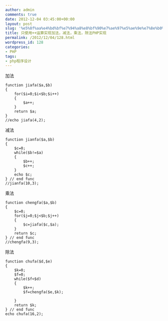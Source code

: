 ```yaml
---
author: admin
comments: true
date: 2012-12-04 03:45:00+00:00
layout: post
slug: '%e5%8f%aa%e4%bd%bf%e7%94%a8%e8%bf%90%e7%ae%97%e5%ae%9e%e7%8e%b0%e5%8a%a0%e6%b3%95%ef%bc%8c%e5%87%8f%e6%b3%95%ef%bc%8c%e4%b9%98%e6%b3%95%ef%bc%8c%e9%99%a4%e6%b3%95php%e5%ae%9e%e7%8e%b0'
title: 只使用++运算实现加法，减法，乘法，除法PHP实现
permalink: /2012/12/04/128.html
wordpress_id: 128
categories:
- PHP
tags:
- php程序设计
---
```





加法






    
    function jiafa($a,$b)
    {
    	for($i=0;$i<$b;$i++)
    	{
    		$a++;
    	}
    	return $a;
    }
    //echo jiafa(4,2);

  

减法







    
    function jianfa($a,$b)
    {
    	$c=0;
        while($b!=$a)
    	{
    		$b++;
    		$c++;
    	}
    	echo $c;
    } // end func
    //jianfa(10,3);

  

乘法







    
    function chengfa($a,$b)
    {
    	$c=0;
        for($j=0;$j<$b;$j++)
    	{
    		$c=jiafa($c,$a);
    	}
    	return $c;
    } // end func
    //chengfa(9,3);

  

除法







    
    function chufa($d,$e)
    {
    	$k=0;
    	$f=0;
        while($f<$d)
    	{
    		$k++;
    		$f=chengfa($e,$k);
    		
    	}
    	return $k;
    } // end func
    echo chufa(16,2);

  

  





